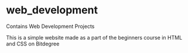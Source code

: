 # web_development
Contains Web Development Projects

This is a simple website made as a part of the beginners course in HTML and CSS on Bitdegree
